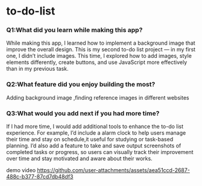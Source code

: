 # to-do-list
### Q1:What did you learn while making this app?
While making this app, I learned how to  implement a background image that improve the overall design. This is my second to-do list project — in my first one, I didn’t include images. This time, I explored how to add images, style elements differently, create buttons, and use JavaScript more effectively than in my previous task.
### Q2:What feature did you enjoy building the most?
Adding background image ,finding reference images in different websites

### Q3:What would you add next if you had more time?
If I had more time, I would add additional tools to enhance the to-do list experience. For example, I’d include a  alarm clock to help users manage their time and stay on schedule,it useful for studying or task-based planning. I’d also add a feature to take and save output screenshots of completed tasks or progress, so users can visually track their improvement over time and stay motivated and aware about their works.

demo video https://github.com/user-attachments/assets/aea51ccd-2687-488c-b377-87cd7db48df3
